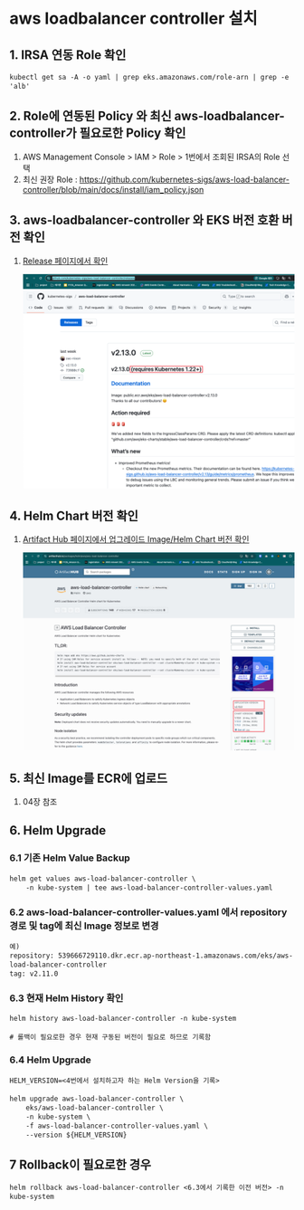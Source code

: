 # aws loadbalancer controller 설치

## 1. IRSA 연동 Role 확인
```shell
kubectl get sa -A -o yaml | grep eks.amazonaws.com/role-arn | grep -e 'alb'
```

## 2. Role에 연동된 Policy 와 최신 aws-loadbalancer-controller가 필요로한 Policy 확인
1. AWS Management Console > IAM > Role > 1번에서 조회된 IRSA의 Role 선택
2. 최신 권장 Role : https://github.com/kubernetes-sigs/aws-load-balancer-controller/blob/main/docs/install/iam_policy.json

## 3. aws-loadbalancer-controller 와 EKS 버전 호환 버전 확인
1. [Release 페이지에서 확인](https://github.com/kubernetes-sigs/aws-load-balancer-controller/releases)

   ![img.png](image/aws-load-balancer-conrtoller-release-page.png)

## 4. Helm Chart 버전 확인

1. [Artifact Hub 페이지에서 업그레이드 Image/Helm Chart 버전 확인](https://artifacthub.io/packages/helm/aws/aws-load-balancer-controller)

   ![img.png](image/aws-load-balancer-controller-helm-chart-version.png)

##  5. 최신 Image를 ECR에 업로드

1. 04장 참조

## 6. Helm Upgrade

### 6.1 기존 Helm Value Backup
```
helm get values aws-load-balancer-controller \
    -n kube-system | tee aws-load-balancer-controller-values.yaml
```
### 6.2 aws-load-balancer-controller-values.yaml 에서 repository 경로 및 tag에 최신 Image 정보로 변경
```
예)
repository: 539666729110.dkr.ecr.ap-northeast-1.amazonaws.com/eks/aws-load-balancer-controller
tag: v2.11.0
```

### 6.3 현재 Helm History 확인

```shell
helm history aws-load-balancer-controller -n kube-system

# 롤백이 필요로한 경우 현재 구동된 버전이 필요로 하므로 기록함
```

### 6.4 Helm Upgrade

```
HELM_VERSION=<4번에서 설치하고자 하는 Helm Version을 기록>

helm upgrade aws-load-balancer-controller \
	eks/aws-load-balancer-controller \
	-n kube-system \
	-f aws-load-balancer-controller-values.yaml \
	--version ${HELM_VERSION}
```

## 7 Rollback이 필요로한 경우
```shell
helm rollback aws-load-balancer-controller <6.3에서 기록한 이전 버전> -n kube-system
```